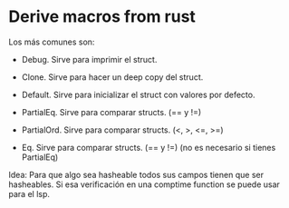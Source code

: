 # Derive macros from rust

Los más comunes son:

- Debug. Sirve para imprimir el struct.

- Clone. Sirve para hacer un deep copy del struct.

- Default. Sirve para inicializar el struct con valores por defecto.

- PartialEq. Sirve para comparar structs. (== y !=)

- PartialOrd. Sirve para comparar structs. (<, >, <=, >=)

- Eq. Sirve para comparar structs. (== y !=) (no es necesario si tienes PartialEq)


Idea:
Para que algo sea hasheable todos sus campos tienen que ser hasheables. Si esa verificación en una comptime function se puede usar para el lsp.
